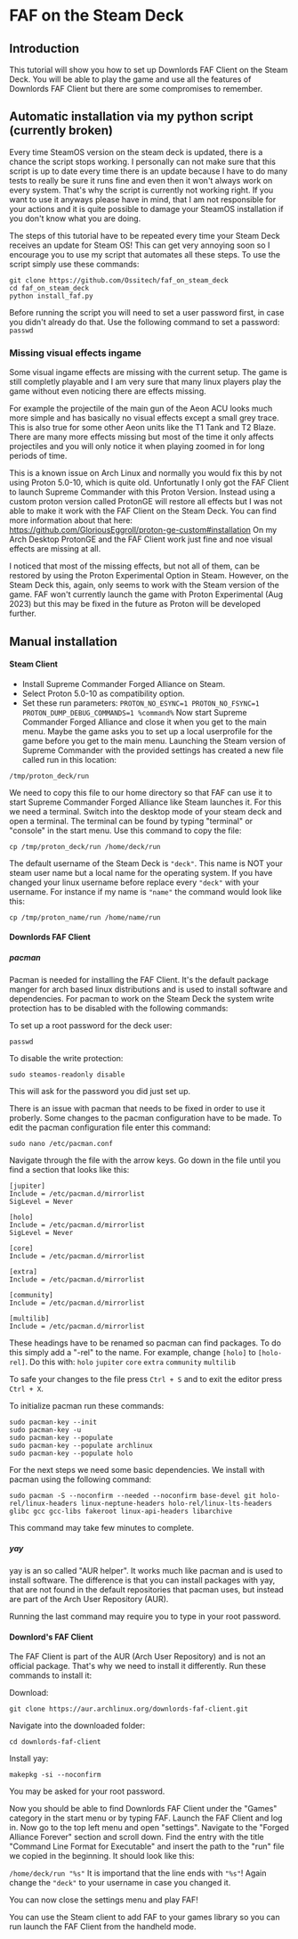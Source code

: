 # FAF on the Steam Deck
## Introduction
This tutorial will show you how to set up Downlords FAF Client on the Steam Deck.
You will be able to play the game and use all the features of Downlords FAF Client but there are some compromises to remember.

## Automatic installation via my python script (currently broken)
Every time SteamOS version on the steam deck is updated, there is a chance the script stops working.
I personally can not make sure that this script is up to date every time there is an update because
I have to do many tests to really be sure it runs fine and even then it won't always work on every system.
That's why the script is currently not working right. If you want to use it anyways please have in mind, that I am not responsible for your actions and it is quite possible to
damage your SteamOS installation if you don't know what you are doing.

The steps of this tutorial have to be repeated every time your Steam Deck receives an update for Steam OS! This can get very annoying soon so I encourage you to use my script that automates all these steps.
To use the script simply use these commands:
```
git clone https://github.com/Ossitech/faf_on_steam_deck
cd faf_on_steam_deck
python install_faf.py
```
Before running the script you will need to set a user password first, in case you didn't already do that.
Use the following command to set a password:
`passwd`
### Missing visual effects ingame
Some visual ingame effects are missing with the current setup.
The game is still completly playable and I am very sure that many linux players play the game without even noticing there are effects missing.

For example the projectile of the main gun of the Aeon ACU looks much more simple and has basically no visual effects except a small grey trace. This is also true for some other Aeon units like the T1 Tank and T2 Blaze.
There are many more effects missing but most of the time it only affects projectiles and you will only notice it when playing zoomed in for long periods of time.

This is a known issue on Arch Linux and normally you would fix this by not using Proton 5.0-10, which is quite old. Unfortunatly I only got the FAF Client to launch Supreme Commander with this Proton Version.
Instead using a custom proton version called ProtonGE will restore all effects but I was not able to make it work with the FAF Client on the Steam Deck. You can find more information about that here: https://github.com/GloriousEggroll/proton-ge-custom#installation
On my Arch Desktop ProtonGE and the FAF Client work just fine and noe visual effects are missing at all.

I noticed that most of the missing effects, but not all of them, can be restored by using the Proton Experimental Option in Steam. However, on the Steam Deck this, again, only seems to work with the Steam version of the game. FAF won't currently launch the game with Proton Experimental (Aug 2023) but this may be fixed in the future as Proton will be developed further.

## Manual installation
#### Steam Client
* Install Supreme Commander Forged Alliance on Steam.
* Select Proton 5.0-10 as compatibility option.
* Set these run parameters:
`PROTON_NO_ESYNC=1 PROTON_NO_FSYNC=1 PROTON_DUMP_DEBUG_COMMANDS=1 %command%`
Now start Supreme Commander Forged Alliance and close it when you get to the main menu. Maybe the game asks you to set up a local userprofile for the game before you get to the main menu.
Launching the Steam version of Supreme Commander with the provided settings has created a new file called run in this location:

```
/tmp/proton_deck/run
```

We need to copy this file to our home directory so that FAF can use it to start Supreme Commander Forged Alliance like Steam launches it.
For this we need a terminal. Switch into the desktop mode of your steam deck and open a terminal.
The terminal can be found by typing "terminal" or "console" in the start menu.
Use this command to copy the file:

```
cp /tmp/proton_deck/run /home/deck/run
```

The default username of the Steam Deck is `"deck"`. This name is NOT your steam user name but a local name for the operating system.
If you have changed your linux username before replace every `"deck"` with your username.
For instance if my name is `"name"` the command would look like this:

```
cp /tmp/proton_name/run /home/name/run
```
#### Downlords FAF Client
##### pacman

Pacman is needed for installing the FAF Client.
It's the default package manger for arch based linux distributions and is used to install software and dependencies.
For pacman to work on the Steam Deck the system write protection has to be disabled with the following commands:

To set up a root password for the deck user:

```
passwd
```

To disable the write protection:

```
sudo steamos-readonly disable
```
This will ask for the password you did just set up.

There is an issue with pacman that needs to be fixed in order to use it proberly.
Some changes to the pacman configuration have to be made.
To edit the pacman configuration file enter this command:

```
sudo nano /etc/pacman.conf
```

Navigate through the file with the arrow keys. Go down in the file until you find a section that looks like this:
```
[jupiter]
Include = /etc/pacman.d/mirrorlist
SigLevel = Never

[holo]
Include = /etc/pacman.d/mirrorlist
SigLevel = Never

[core]
Include = /etc/pacman.d/mirrorlist

[extra]
Include = /etc/pacman.d/mirrorlist

[community]
Include = /etc/pacman.d/mirrorlist

[multilib]
Include = /etc/pacman.d/mirrorlist
```
These headings have to be renamed so pacman can find packages. To do this simply add a "-rel" to the name.
For example, change `[holo]` to `[holo-rel]`.
Do this with: 
	`holo`
	`jupiter`
	 `core`
	 `extra`
	 `community`
	 `multilib`

To safe your changes to the file press `Ctrl + S` and to exit the editor press `Ctrl + X`.

To initialize pacman run these commands:

```
sudo pacman-key --init
sudo pacman-key -u
sudo pacman-key --populate
sudo pacman-key --populate archlinux
sudo pacman-key --populate holo
```

For the next steps we need some basic dependencies.
We install with pacman using the following command:
```
sudo pacman -S --noconfirm --needed --noconfirm base-devel git holo-rel/linux-headers linux-neptune-headers holo-rel/linux-lts-headers glibc gcc gcc-libs fakeroot linux-api-headers libarchive
```
This command may take few minutes to complete.
##### yay
yay is an so called "AUR helper". It works much like pacman and is used to install software. The difference is that you can install packages with yay, that are not found in the default repositories that pacman uses, but instead are part of the Arch User Repository (AUR).



Running the last command may require you to type in your root password.

#### Downlord's FAF Client
The FAF Client is part of the AUR (Arch User Repository) and is not an official package. That's why we need to install it differently.
Run these commands to install it:

Download:
```
git clone https://aur.archlinux.org/downlords-faf-client.git
```

Navigate into the downloaded folder:
```
cd downlords-faf-client
```

Install yay:
```
makepkg -si --noconfirm
```
You may be asked for your root password.

Now you should be able to find Downlords FAF Client under the "Games" category in the start menu or by typing FAF.
Launch the FAF Client and log in.
Now go to the top left menu and open "settings".
Navigate to the "Forged Alliance Forever" section and scroll down.
Find the entry with the title "Command Line Format for Executable" and insert the path to the "run" file we copied in the beginning.
It should look like this:

`/home/deck/run "%s"`
It is importand that the line ends with `"%s"`!
Again change the `"deck"` to your username in case you changed it.

You can now close the settings menu and play FAF!

You can use the Steam client to add FAF to your games library so you can run launch the FAF Client from the handheld mode.
